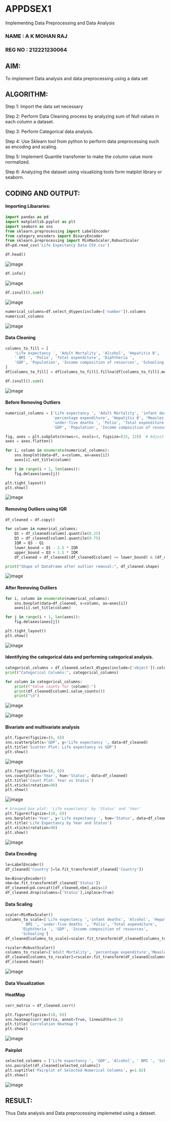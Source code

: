 # APPDSEX1
Implementing Data Preprocessing and Data Analysis

### NAME : A K MOHAN RAJ
### REG NO : 212221230064

## AIM:
To implement Data analysis and data preprocessing using a data set

## ALGORITHM:
Step 1: Import the data set necessary

Step 2: Perform Data Cleaning process by analyzing sum of Null values in each column a dataset.

Step 3: Perform Categorical data analysis.

Step 4: Use Sklearn tool from python to perform data preprocessing such as encoding and scaling.

Step 5: Implement Quantile transfomer to make the column value more normalized.

Step 6: Analyzing the dataset using visualizing tools form matplot library or seaborn.

## CODING AND OUTPUT:

#### Importing Libararies:

```python
import pandas as pd
import matplotlib.pyplot as plt
import seaborn as sns
from sklearn.preprocessing import LabelEncoder
from category_encoders import BinaryEncoder
from sklearn.preprocessing import MinMaxScaler,RobustScaler
df=pd.read_csv('Life Expectancy Data CSV.csv')
```
```python
df.head()
```
![image](https://github.com/user-attachments/assets/33949cbc-34a1-42b9-b2da-aa80c90982c0)
```python
df.info()
```
![image](https://github.com/user-attachments/assets/307b286d-8cc8-4fea-adc0-24defeaeb57d)

```python
df.isnull().sum()
```
![image](https://github.com/user-attachments/assets/590c3c80-5907-4782-ad95-5c0522aad5c7)

```python
numerical_columns=df.select_dtypes(include=['number']).columns
numerical_columns
```
![image](https://github.com/user-attachments/assets/d4d9ef12-2cf3-42e9-9682-9fc28094bf49)

#### Data Cleaning
```python
columns_to_fill = [
    'Life expectancy ', 'Adult Mortality', 'Alcohol', 'Hepatitis B',
    ' BMI ', 'Polio', 'Total expenditure', 'Diphtheria ',
    'GDP', 'Population', 'Income composition of resources', 'Schooling'
]
df[columns_to_fill] = df[columns_to_fill].fillna(df[columns_to_fill].median())

df.isnull().sum()
```
![image](https://github.com/user-attachments/assets/8600c495-5ae9-4da3-a9eb-665b27bc2e02)

#### Before Removing Outliers

```python
numerical_columns = ['Life expectancy ', 'Adult Mortality', 'infant deaths', 'Alcohol', 
                     'percentage expenditure', 'Hepatitis B', 'Measles ', ' BMI ', 
                     'under-five deaths ', 'Polio', 'Total expenditure', 'Diphtheria ', 
                     'GDP', 'Population', 'Income composition of resources', 'Schooling']

fig, axes = plt.subplots(nrows=4, ncols=4, figsize=(15, 12))  # Adjust rows/cols based on number of features
axes = axes.flatten()

for i, column in enumerate(numerical_columns):
    sns.boxplot(data=df, x=column, ax=axes[i])
    axes[i].set_title(column)

for j in range(i + 1, len(axes)):
    fig.delaxes(axes[j])

plt.tight_layout()
plt.show()
```
![image](https://github.com/user-attachments/assets/3802cc12-b288-4336-b04b-f33d61859b6b)

#### Removing Outliers using IQR
```python
df_cleaned = df.copy()

for column in numerical_columns:
    Q1 = df_cleaned[column].quantile(0.25)
    Q3 = df_cleaned[column].quantile(0.75)
    IQR = Q3 - Q1
    lower_bound = Q1 - 1.5 * IQR
    upper_bound = Q3 + 1.5 * IQR
    df_cleaned = df_cleaned[(df_cleaned[column] >= lower_bound) & (df_cleaned[column] <= upper_bound)]

print("Shape of DataFrame after outlier removal:", df_cleaned.shape)
```
![image](https://github.com/user-attachments/assets/21091dd5-e2b7-4d6b-898f-a4086bd4514b)

#### After Removing Outliers
```python
for i, column in enumerate(numerical_columns):
    sns.boxplot(data=df_cleaned, x=column, ax=axes[i])
    axes[i].set_title(column)

for j in range(i + 1, len(axes)):
    fig.delaxes(axes[j])

plt.tight_layout()
plt.show()

```
![image](https://github.com/user-attachments/assets/7c41e49e-af46-4033-8c8c-27197e81ad44)

#### Identifying the categorical data and performing categorical analysis.
```python
categorical_columns = df_cleaned.select_dtypes(include=['object']).columns
print("Categorical Columns:", categorical_columns)

for column in categorical_columns:
    print(f"Value counts for {column}:")
    print(df_cleaned[column].value_counts())
    print("\n")
```
![image](https://github.com/user-attachments/assets/365afd54-e10c-4a94-8f8c-c79aac22509a)

![image](https://github.com/user-attachments/assets/1e510411-3ee7-4279-a702-f3a2e64ae5e4)

#### Bivariate and multivariate analysis
```python
plt.figure(figsize=(8, 6))
sns.scatterplot(x='GDP', y='Life expectancy ', data=df_cleaned)
plt.title('Scatter Plot: Life expectancy vs GDP')
plt.show()
```
![image](https://github.com/user-attachments/assets/b4937960-b2f9-46de-9cef-914d1b67e557)

```python
plt.figure(figsize=(8, 6))
sns.countplot(x='Year', hue='Status', data=df_cleaned)
plt.title('Count Plot: Year vs Status')
plt.xticks(rotation=90)
plt.show()
```
![image](https://github.com/user-attachments/assets/3675c88f-eb27-4097-85fe-49222b86d024)

```python
# Grouped box plot: 'Life expectancy' by 'Status' and 'Year'
plt.figure(figsize=(10, 6))
sns.barplot(x='Year', y='Life expectancy ', hue='Status', data=df_cleaned)
plt.title('Life Expectancy by Year and Status')
plt.xticks(rotation=90)
plt.show()
```
![image](https://github.com/user-attachments/assets/14bd8163-70a3-4cbf-8220-c2f9dd268925)

#### Data Encoding
```python
le=LabelEncoder()
df_cleaned['Country']=le.fit_transform(df_cleaned['Country'])

be=BinaryEncoder()
nbe=be.fit_transform(df_cleaned['Status'])
df_cleaned=pd.concat([df_cleaned,nbe],axis=1)
df_cleaned.drop(columns=['Status'],inplace=True)
```

#### Data Scaling
```python
scaler=MinMaxScaler()
columns_to_scale=['Life expectancy ','infant deaths', 'Alcohol', 'Hepatitis B',
       ' BMI ', 'under-five deaths ', 'Polio', 'Total expenditure',
       'Diphtheria ', 'GDP', 'Income composition of resources',
       'Schooling']
df_cleaned[columns_to_scale]=scaler.fit_transform(df_cleaned[columns_to_scale])

rscaler=RobustScaler()
columns_to_rscaler=['Adult Mortality', 'percentage expenditure','Measles ', 'Population']
df_cleaned[columns_to_rscaler]=rscaler.fit_transform(df_cleaned[columns_to_rscaler])
df_cleaned.head()
```
![image](https://github.com/user-attachments/assets/51e0cf58-26ee-47b3-9731-730e7b53f924)

#### Data Visualization
#### HeatMap
```python
corr_matrix = df_cleaned.corr()

plt.figure(figsize=(10, 6))
sns.heatmap(corr_matrix, annot=True, linewidths=0.5)
plt.title('Correlation Heatmap')
plt.show()
```
![image](https://github.com/user-attachments/assets/f19ef3b6-7ada-477c-a20c-40ceb558ee2c)

#### Pairplot
```python
selected_columns = ['Life expectancy ', 'GDP', 'Alcohol', ' BMI ', 'Schooling']
sns.pairplot(df_cleaned[selected_columns])
plt.suptitle('Pairplot of Selected Numerical Columns', y=1.02)
plt.show()
```
![image](https://github.com/user-attachments/assets/5a8fa4d8-7c80-4307-ab51-c0d5b23fe646)


## RESULT:
Thus Data analysis and Data preprocessing implemeted using a dataset.
